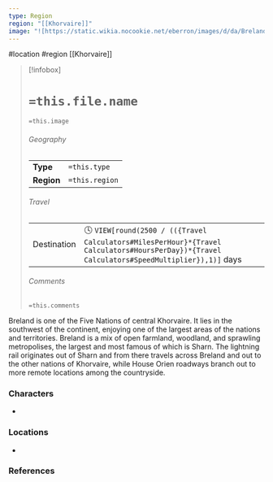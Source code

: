 ```yaml
---
type: Region
region: "[[Khorvaire]]"
image: "![https://static.wikia.nocookie.net/eberron/images/d/da/BrelandCoA.jpg|250](https://static.wikia.nocookie.net/eberron/images/d/da/BrelandCoA.jpg)"
---
```

 #location #region [[Khorvaire]]

> [!infobox]
> # `=this.file.name`
> `=this.image`
> ###### Geography
> |  |  |
> | ---- | ---- |
> | **Type** | `=this.type` |
> | **Region** | `=this.region` |
> ###### Travel
> |  |  |
> | ---- | ---- |
> | Destination | 🕓 `VIEW[round(2500 / (({Travel Calculators#MilesPerHour}*{Travel Calculators#HoursPerDay})*{Travel Calculators#SpeedMultiplier}),1)]` days |
> ###### Comments
> `=this.comments`

Breland is one of the Five Nations of central Khorvaire. It lies in the southwest of the continent, enjoying one of the largest areas of the nations and territories. Breland is a mix of open farmland, woodland, and sprawling metropolises, the largest and most famous of which is Sharn. The lightning rail originates out of Sharn and from there travels across Breland and out to the other nations of Khorvaire, while House Orien roadways branch out to more remote locations among the countryside.

### Characters

* 

### Locations

* 

### References
